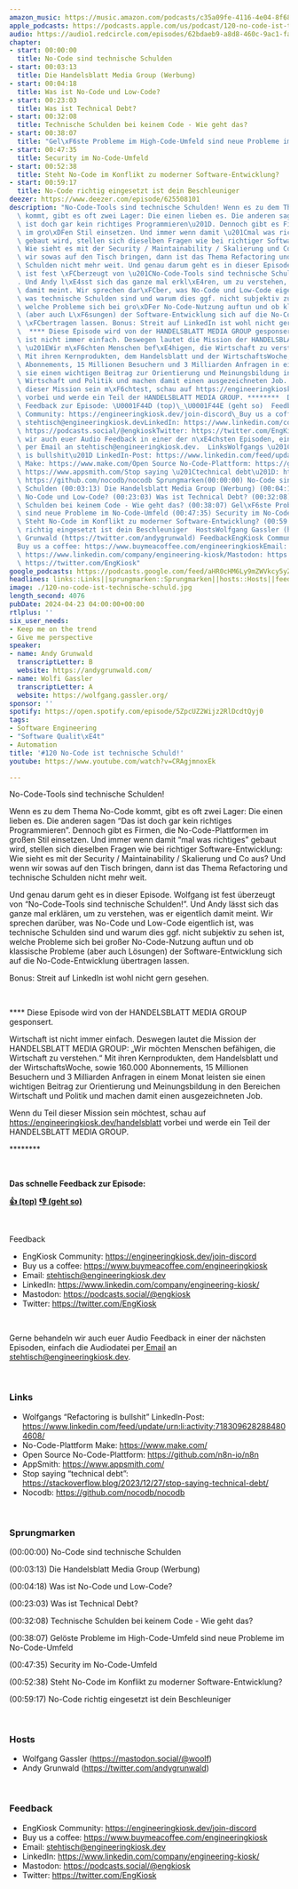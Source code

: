 ```yaml
---
amazon_music: https://music.amazon.com/podcasts/c35a09fe-4116-4e04-8f68-77d61b112e46/episodes/c713d47b-6224-426d-be2b-9f48ddf558f1/engineering-kiosk-120-no-code-ist-technische-schuld
apple_podcasts: https://podcasts.apple.com/us/podcast/120-no-code-ist-technische-schuld/id1603082924?i=1000653285343&uo=4
audio: https://audio1.redcircle.com/episodes/62bdaeb9-a8d8-460c-9ac1-faca90db4180/stream.mp3
chapter:
- start: 00:00:00
  title: No-Code sind technische Schulden
- start: 00:03:13
  title: Die Handelsblatt Media Group (Werbung)
- start: 00:04:18
  title: Was ist No-Code und Low-Code?
- start: 00:23:03
  title: Was ist Technical Debt?
- start: 00:32:08
  title: Technische Schulden bei keinem Code - Wie geht das?
- start: 00:38:07
  title: "Gel\xF6ste Probleme im High-Code-Umfeld sind neue Probleme im No-Code-Umfeld"
- start: 00:47:35
  title: Security im No-Code-Umfeld
- start: 00:52:38
  title: Steht No-Code im Konflikt zu moderner Software-Entwicklung?
- start: 00:59:17
  title: No-Code richtig eingesetzt ist dein Beschleuniger
deezer: https://www.deezer.com/episode/625508101
description: "No-Code-Tools sind technische Schulden! Wenn es zu dem Thema No-Code\
  \ kommt, gibt es oft zwei Lager: Die einen lieben es. Die anderen sagen \u201CDas\
  \ ist doch gar kein richtiges Programmieren\u201D. Dennoch gibt es Firmen, die No-Code-Plattformen\
  \ im gro\xDFen Stil einsetzen. Und immer wenn damit \u201Cmal was richtiges\u201D\
  \ gebaut wird, stellen sich dieselben Fragen wie bei richtiger Software-Entwicklung:\
  \ Wie sieht es mit der Security / Maintainability / Skalierung und Co aus? Und wenn\
  \ wir sowas auf den Tisch bringen, dann ist das Thema Refactoring und technische\
  \ Schulden nicht mehr weit. Und genau darum geht es in dieser Episode. Wolfgang\
  \ ist fest \xFCberzeugt von \u201CNo-Code-Tools sind technische Schulden!\u201D\
  . Und Andy l\xE4sst sich das ganze mal erkl\xE4ren, um zu verstehen, was er eigentlich\
  \ damit meint. Wir sprechen dar\xFCber, was No-Code und Low-Code eigentlich ist,\
  \ was technische Schulden sind und warum dies ggf. nicht subjektiv zu sehen ist,\
  \ welche Probleme sich bei gro\xDFer No-Code-Nutzung auftun und ob klassische Probleme\
  \ (aber auch L\xF6sungen) der Software-Entwicklung sich auf die No-Code-Entwicklung\
  \ \xFCbertragen lassen. Bonus: Streit auf LinkedIn ist wohl nicht gern gesehen.\
  \  **** Diese Episode wird von der HANDELSBLATT MEDIA GROUP gesponsert. Wirtschaft\
  \ ist nicht immer einfach. Deswegen lautet die Mission der HANDELSBLATT MEDIA GROUP:\
  \ \u201EWir m\xF6chten Menschen bef\xE4higen, die Wirtschaft zu verstehen.\u201C\
  \ Mit ihren Kernprodukten, dem Handelsblatt und der WirtschaftsWoche, sowie 160.000\
  \ Abonnements, 15 Millionen Besuchern und 3 Milliarden Anfragen in einem Monat leisten\
  \ sie einen wichtigen Beitrag zur Orientierung und Meinungsbildung in den Bereichen\
  \ Wirtschaft und Politik und machen damit einen ausgezeichneten Job. Wenn du Teil\
  \ dieser Mission sein m\xF6chtest, schau auf https://engineeringkiosk.dev/handelsblatt\
  \ vorbei und werde ein Teil der HANDELSBLATT MEDIA GROUP. ********  Das schnelle\
  \ Feedback zur Episode: \U0001F44D (top)\_\U0001F44E (geht so)  Feedback EngKiosk\
  \ Community: https://engineeringkiosk.dev/join-discord\_Buy us a coffee: https://www.buymeacoffee.com/engineeringkioskEmail:\
  \ stehtisch@engineeringkiosk.devLinkedIn: https://www.linkedin.com/company/engineering-kiosk/Mastodon:\
  \ https://podcasts.social/@engkioskTwitter: https://twitter.com/EngKiosk Gerne behandeln\
  \ wir auch euer Audio Feedback in einer der n\xE4chsten Episoden, einfach die Audiodatei\
  \ per Email an stehtisch@engineeringkiosk.dev.  LinksWolfgangs \u201CRefactoring\
  \ is bullshit\u201D LinkedIn-Post: https://www.linkedin.com/feed/update/urn:li:activity:7183096282884804608/No-Code-Plattform\
  \ Make: https://www.make.com/Open Source No-Code-Plattform: https://github.com/n8n-io/n8nAppSmith:\
  \ https://www.appsmith.com/Stop saying \u201Ctechnical debt\u201D: https://stackoverflow.blog/2023/12/27/stop-saying-technical-debt/Nocodb:\
  \ https://github.com/nocodb/nocodb Sprungmarken(00:00:00) No-Code sind technische\
  \ Schulden (00:03:13) Die Handelsblatt Media Group (Werbung) (00:04:18) Was ist\
  \ No-Code und Low-Code? (00:23:03) Was ist Technical Debt? (00:32:08) Technische\
  \ Schulden bei keinem Code - Wie geht das? (00:38:07) Gel\xF6ste Probleme im High-Code-Umfeld\
  \ sind neue Probleme im No-Code-Umfeld (00:47:35) Security im No-Code-Umfeld (00:52:38)\
  \ Steht No-Code im Konflikt zu moderner Software-Entwicklung? (00:59:17) No-Code\
  \ richtig eingesetzt ist dein Beschleuniger  HostsWolfgang Gassler (https://mastodon.social/@woolf)Andy\
  \ Grunwald (https://twitter.com/andygrunwald) FeedbackEngKiosk Community: https://engineeringkiosk.dev/join-discord\_\
  Buy us a coffee: https://www.buymeacoffee.com/engineeringkioskEmail: stehtisch@engineeringkiosk.devLinkedIn:\
  \ https://www.linkedin.com/company/engineering-kiosk/Mastodon: https://podcasts.social/@engkioskTwitter:\
  \ https://twitter.com/EngKiosk"
google_podcasts: https://podcasts.google.com/feed/aHR0cHM6Ly9mZWVkcy5yZWRjaXJjbGUuY29tLzBlY2ZkZmQ3LWZkYTEtNGMzZC05NTE1LTQ3NjcyN2Y5ZGY1ZQ/episode/MDljYjIxNGEtYTIxOC00ZDU5LTgxZTAtN2I2ZTk2ZmExNDRl?sa=X&ved=0CAUQkfYCahcKEwiIjJvY6euFAxUAAAAAHQAAAAAQAQ
headlines: links::Links||sprungmarken::Sprungmarken||hosts::Hosts||feedback::Feedback
image: ./120-no-code-ist-technische-schuld.jpg
length_second: 4076
pubDate: 2024-04-23 04:00:00+00:00
rtlplus: ''
six_user_needs:
- Keep me on the trend
- Give me perspective
speaker:
- name: Andy Grunwald
  transcriptLetter: B
  website: https://andygrunwald.com/
- name: Wolfi Gassler
  transcriptLetter: A
  website: https://wolfgang.gassler.org/
sponsor: ''
spotify: https://open.spotify.com/episode/5ZpcUZ2Wijz2RlDcdtQyj0
tags:
- Software Engineering
- "Software Qualit\xE4t"
- Automation
title: '#120 No-Code ist technische Schuld!'
youtube: https://www.youtube.com/watch?v=CRAgjmnoxEk

---
```

<p>No-Code-Tools sind technische Schulden!</p><p>Wenn es zu dem Thema No-Code kommt, gibt es oft zwei Lager: Die einen lieben es. Die anderen sagen “Das ist doch gar kein richtiges Programmieren”. Dennoch gibt es Firmen, die No-Code-Plattformen im großen Stil einsetzen. Und immer wenn damit “mal was richtiges” gebaut wird, stellen sich dieselben Fragen wie bei richtiger Software-Entwicklung: Wie sieht es mit der Security / Maintainability / Skalierung und Co aus? Und wenn wir sowas auf den Tisch bringen, dann ist das Thema Refactoring und technische Schulden nicht mehr weit.</p><p>Und genau darum geht es in dieser Episode. Wolfgang ist fest überzeugt von “No-Code-Tools sind technische Schulden!”. Und Andy lässt sich das ganze mal erklären, um zu verstehen, was er eigentlich damit meint. Wir sprechen darüber, was No-Code und Low-Code eigentlich ist, was technische Schulden sind und warum dies ggf. nicht subjektiv zu sehen ist, welche Probleme sich bei großer No-Code-Nutzung auftun und ob klassische Probleme (aber auch Lösungen) der Software-Entwicklung sich auf die No-Code-Entwicklung übertragen lassen.</p><p>Bonus: Streit auf LinkedIn ist wohl nicht gern gesehen.</p><p><br></p><p>**** Diese Episode wird von der HANDELSBLATT MEDIA GROUP gesponsert.</p><p>Wirtschaft ist nicht immer einfach. Deswegen lautet die Mission der HANDELSBLATT MEDIA GROUP: „Wir möchten Menschen befähigen, die Wirtschaft zu verstehen.“ Mit ihren Kernprodukten, dem Handelsblatt und der WirtschaftsWoche, sowie 160.000 Abonnements, 15 Millionen Besuchern und 3 Milliarden Anfragen in einem Monat leisten sie einen wichtigen Beitrag zur Orientierung und Meinungsbildung in den Bereichen Wirtschaft und Politik und machen damit einen ausgezeichneten Job.</p><p>Wenn du Teil dieser Mission sein möchtest, schau auf<a href="https://engineeringkiosk.dev/handelsblatt"> https://engineeringkiosk.dev/handelsblatt</a> vorbei und werde ein Teil der HANDELSBLATT MEDIA GROUP.</p><p>********</p><p><br></p><p><strong>Das schnelle Feedback zur Episode:</strong></p><p><a href="https://api.openpodcast.dev/feedback/120/upvote" rel="nofollow"><strong>👍 (top)</strong></a><strong> </strong><a href="https://api.openpodcast.dev/feedback/120/downvote" rel="nofollow"><strong>👎 (geht so)</strong></a></p><p><br></p><p>Feedback</p><ul><li>EngKiosk Community: <a href="https://engineeringkiosk.dev/join-discord">https://engineeringkiosk.dev/join-discord</a> </li><li>Buy us a coffee: <a href="https://www.buymeacoffee.com/engineeringkiosk" rel="nofollow">https://www.buymeacoffee.com/engineeringkiosk</a></li><li>Email: <a href="mailto:stehtisch@engineeringkiosk.dev" rel="nofollow">stehtisch@engineeringkiosk.dev</a></li><li>LinkedIn: <a href="https://www.linkedin.com/company/engineering-kiosk/" rel="nofollow">https://www.linkedin.com/company/engineering-kiosk/</a></li><li>Mastodon: <a href="https://podcasts.social/@engkiosk" rel="nofollow">https://podcasts.social/@engkiosk</a></li><li>Twitter: <a href="https://twitter.com/EngKiosk" rel="nofollow">https://twitter.com/EngKiosk</a></li></ul><p><br></p><p>Gerne behandeln wir auch euer Audio Feedback in einer der nächsten Episoden, einfach die Audiodatei per<a href="https://engineeringkiosk.dev/kontakt/"> Email</a> an <a href="mailto:stehtisch@engineeringkiosk.dev" rel="nofollow">stehtisch@engineeringkiosk.dev</a>.</p><p><br></p><h3 id="links">Links</h3><ul><li>Wolfgangs “Refactoring is bullshit” LinkedIn-Post: <a href="https://www.linkedin.com/feed/update/urn:li:activity:7183096282884804608/" rel="nofollow">https://www.linkedin.com/feed/update/urn:li:activity:7183096282884804608/</a></li><li>No-Code-Plattform Make: <a href="https://www.make.com/en" rel="nofollow">https://www.make.com/</a></li><li>Open Source No-Code-Plattform: <a href="https://github.com/n8n-io/n8n" rel="nofollow">https://github.com/n8n-io/n8n</a></li><li>AppSmith: <a href="https://www.appsmith.com/" rel="nofollow">https://www.appsmith.com/</a></li><li>Stop saying “technical debt”: <a href="https://stackoverflow.blog/2023/12/27/stop-saying-technical-debt/" rel="nofollow">https://stackoverflow.blog/2023/12/27/stop-saying-technical-debt/</a></li><li>Nocodb: <a href="https://github.com/nocodb/nocodb" rel="nofollow">https://github.com/nocodb/nocodb</a></li></ul><p><br></p><h3 id="sprungmarken">Sprungmarken</h3><p>(00:00:00) No-Code sind technische Schulden</p><p>(00:03:13) Die Handelsblatt Media Group (Werbung)</p><p>(00:04:18) Was ist No-Code und Low-Code?</p><p>(00:23:03) Was ist Technical Debt?</p><p>(00:32:08) Technische Schulden bei keinem Code - Wie geht das?</p><p>(00:38:07) Gelöste Probleme im High-Code-Umfeld sind neue Probleme im No-Code-Umfeld</p><p>(00:47:35) Security im No-Code-Umfeld</p><p>(00:52:38) Steht No-Code im Konflikt zu moderner Software-Entwicklung?</p><p>(00:59:17) No-Code richtig eingesetzt ist dein Beschleuniger</p><p><br></p><h3 id="hosts">Hosts</h3><ul><li>Wolfgang Gassler (<a href="https://mastodon.social/@woolf" rel="nofollow">https://mastodon.social/@woolf</a>)</li><li>Andy Grunwald (<a href="https://twitter.com/andygrunwald" rel="nofollow">https://twitter.com/andygrunwald</a>)</li></ul><p><br></p><h3 id="feedback">Feedback</h3><ul><li>EngKiosk Community: <a href="https://engineeringkiosk.dev/join-discord">https://engineeringkiosk.dev/join-discord</a> </li><li>Buy us a coffee: <a href="https://www.buymeacoffee.com/engineeringkiosk" rel="nofollow">https://www.buymeacoffee.com/engineeringkiosk</a></li><li>Email: <a href="mailto:stehtisch@engineeringkiosk.dev" rel="nofollow">stehtisch@engineeringkiosk.dev</a></li><li>LinkedIn: <a href="https://www.linkedin.com/company/engineering-kiosk/" rel="nofollow">https://www.linkedin.com/company/engineering-kiosk/</a></li><li>Mastodon: <a href="https://podcasts.social/@engkiosk" rel="nofollow">https://podcasts.social/@engkiosk</a></li><li>Twitter: <a href="https://twitter.com/EngKiosk" rel="nofollow">https://twitter.com/EngKiosk</a></li></ul>